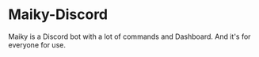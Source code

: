 # Maiky-Discord
Maiky is a Discord bot with a lot of commands and Dashboard. And it's for everyone for use.
